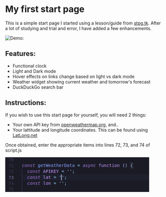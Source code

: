 # My first start page

This is a simple start page I started using a lesson/guide from [stpg.tk](https://stpg.tk/guides/basic-startpage). After a lot of studying and trial and error, I have added a few enhancements.

![Demo:](./startpage-az-demo2.gif)

## Features:

- Functional clock
- Light and Dark mode
- Hover effects on links change based on light vs dark mode
- Weather widget showing current weather and tomorrow's forecast
- DuckDuckGo search bar

## Instructions:

If you wish to use this start page for yourself, you will need 2 things:

- Your own API key from [openweathermap.org](https://openweathermap.org/appid), and..
- Your lattitude and longitude coordinates. This can be found using [LatLong.net](https://www.latlong.net/)

Once obtained, enter the appropriate items into lines 72, 73, and 74 of script.js

![API and latlon screenshot](./api-latlon-screenshot-2.png)
